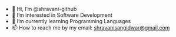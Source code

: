 - 👋 Hi, I’m @shravani-github
- 👀 I’m interested in Software Development
- 🌱 I’m currently learning Programming Languages
- 📫 How to reach me by my email: shravanisangidwar@gmail.com

<!---
shravani-github/shravani-github is a ✨ special ✨ repository because its `README.md` (this file) appears on your GitHub profile.
You can click the Preview link to take a look at your changes.
--->
